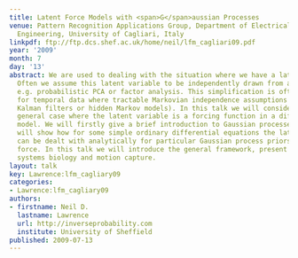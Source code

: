 ```yaml
---
title: Latent Force Models with <span>G</span>aussian Processes
venue: Pattern Recognition Applications Group, Department of Electrical and Electronic
  Engineering, University of Cagliari, Italy
linkpdf: ftp://ftp.dcs.shef.ac.uk/home/neil/lfm_cagliari09.pdf
year: '2009'
month: 7
day: '13'
abstract: We are used to dealing with the situation where we have a latent variable.
  Often we assume this latent variable to be independently drawn from a distribution,
  e.g. probabilistic PCA or factor analysis. This simplification is often extended
  for temporal data where tractable Markovian independence assumptions are used (e.g.
  Kalman filters or hidden Markov models). In this talk we will consider the more
  general case where the latent variable is a forcing function in a differential equation
  model. We will firstly give a brief introduction to Gaussian processes, then we
  will show how for some simple ordinary differential equations the latent variable
  can be dealt with analytically for particular Gaussian process priors over the latent
  force. In this talk we will introduce the general framework, present results in
  systems biology and motion capture.
layout: talk
key: Lawrence:lfm_cagliary09
categories:
- Lawrence:lfm_cagliary09
authors:
- firstname: Neil D.
  lastname: Lawrence
  url: http://inverseprobability.com
  institute: University of Sheffield
published: 2009-07-13
---
```

